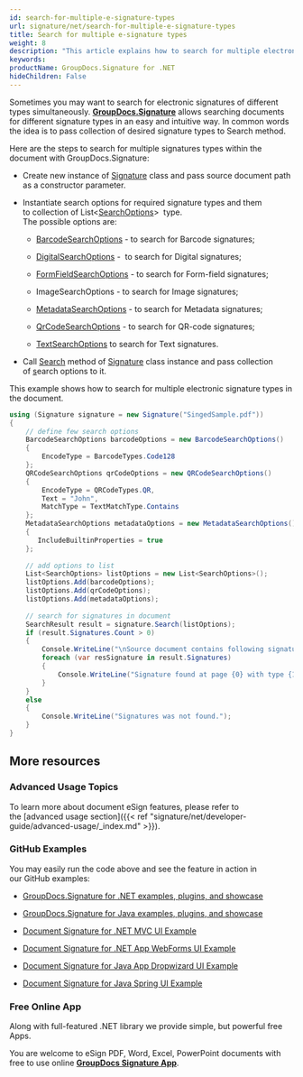 ```yaml
---
id: search-for-multiple-e-signature-types
url: signature/net/search-for-multiple-e-signature-types
title: Search for multiple e-signature types
weight: 8
description: "This article explains how to search for multiple electronic signatures across document pages with GroupDocs.Signature API."
keywords: 
productName: GroupDocs.Signature for .NET
hideChildren: False
---
```

Sometimes you may want to search for electronic signatures of different types simultaneously. [**GroupDocs.Signature**](https://products.groupdocs.com/signature/net) allows searching documents for different signature types in an easy and intuitive way. In common words the idea is to pass collection of desired signature types to Search method.

Here are the steps to search for multiple signatures types within the document with GroupDocs.Signature:

*   Create new instance of [Signature](https://apireference.groupdocs.com/net/signature/groupdocs.signature/signature) class and pass source document path as a constructor parameter.
    
*   Instantiate search options for required signature types and them to collection of List<[SearchOptions](https://apireference.groupdocs.com/net/signature/groupdocs.signature.options/searchoptions)\>  type.  
    The possible options are: 
    
    *   [BarcodeSearchOptions](https://apireference.groupdocs.com/net/signature/groupdocs.signature.options/barcodesearchoptions) - to search for Barcode signatures;
        
    *   [DigitalSearchOptions](https://apireference.groupdocs.com/net/signature/groupdocs.signature.options/digitalsearchoptions) -  to search for Digital signatures;
        
    *   [FormFieldSearchOptions](https://apireference.groupdocs.com/net/signature/groupdocs.signature.options/formfieldsearchoptions) - to search for Form-field signatures;
    *   ImageSearchOptions - to search for Image signatures;[](https://apireference.groupdocs.com/net/signature/groupdocs.signature.options/imagesearchoptions)
        
    *   [MetadataSearchOptions](https://apireference.groupdocs.com/net/signature/groupdocs.signature.options/metadatasearchoptions) - to search for Metadata signatures;
        
    *   [QrCodeSearchOptions](https://apireference.groupdocs.com/net/signature/groupdocs.signature.options/qrcodesearchoptions) - to search for QR-code signatures;
        
    *   [TextSearchOptions](https://apireference.groupdocs.com/net/signature/groupdocs.signature.options/textsearchoptions) to search for Text signatures.
        
*   Call [Search](https://apireference.groupdocs.com/net/signature/groupdocs.signature/signature/methods/search/_1) method of [Signature](https://apireference.groupdocs.com/net/signature/groupdocs.signature/signature) class instance and pass collection of [s](https://apireference.groupdocs.com/net/signature/groupdocs.signature.options/searchoptions)earch options to it.
    

This example shows how to search for multiple electronic signature types in the document.

```csharp
using (Signature signature = new Signature("SingedSample.pdf"))
{
    // define few search options
    BarcodeSearchOptions barcodeOptions = new BarcodeSearchOptions()
    {
        EncodeType = BarcodeTypes.Code128
    };
    QRCodeSearchOptions qrCodeOptions = new QRCodeSearchOptions()
    {
        EncodeType = QRCodeTypes.QR,
        Text = "John",
        MatchType = TextMatchType.Contains
    };
    MetadataSearchOptions metadataOptions = new MetadataSearchOptions()
    {
	   IncludeBuiltinProperties = true
    };
    
    // add options to list
    List<SearchOptions> listOptions = new List<SearchOptions>();
    listOptions.Add(barcodeOptions);
    listOptions.Add(qrCodeOptions);
    listOptions.Add(metadataOptions);
    
    // search for signatures in document
    SearchResult result = signature.Search(listOptions);
    if (result.Signatures.Count > 0)
    {
        Console.WriteLine("\nSource document contains following signatures.");
        foreach (var resSignature in result.Signatures)
        {
            Console.WriteLine("Signature found at page {0} with type {1}", resSignature.PageNumber, resSignature.SignatureType);
        }
    }
    else
    {
        Console.WriteLine("Signatures was not found.");
    }
}
```

## More resources

### Advanced Usage Topics

To learn more about document eSign features, please refer to the [advanced usage section]({{< ref "signature/net/developer-guide/advanced-usage/_index.md" >}}).

### GitHub Examples 

You may easily run the code above and see the feature in action in our GitHub examples:

*   [GroupDocs.Signature for .NET examples, plugins, and showcase](https://github.com/groupdocs-signature/GroupDocs.Signature-for-.NET)
    
*   [GroupDocs.Signature for Java examples, plugins, and showcase](https://github.com/groupdocs-signature/GroupDocs.Signature-for-Java)
    
*   [Document Signature for .NET MVC UI Example](https://github.com/groupdocs-signature/GroupDocs.Signature-for-.NET-MVC) 
    
*   [Document Signature for .NET App WebForms UI Example](https://github.com/groupdocs-signature/GroupDocs.Signature-for-.NET-WebForms)
    
*   [Document Signature for Java App Dropwizard UI Example](https://github.com/groupdocs-signature/GroupDocs.Signature-for-Java-Dropwizard)
    
*   [Document Signature for Java Spring UI Example](https://github.com/groupdocs-signature/GroupDocs.Signature-for-Java-Spring)
    

### Free Online App 

Along with full-featured .NET library we provide simple, but powerful free Apps.

You are welcome to eSign PDF, Word, Excel, PowerPoint documents with free to use online **[GroupDocs Signature App](https://products.groupdocs.app/signature)**.

